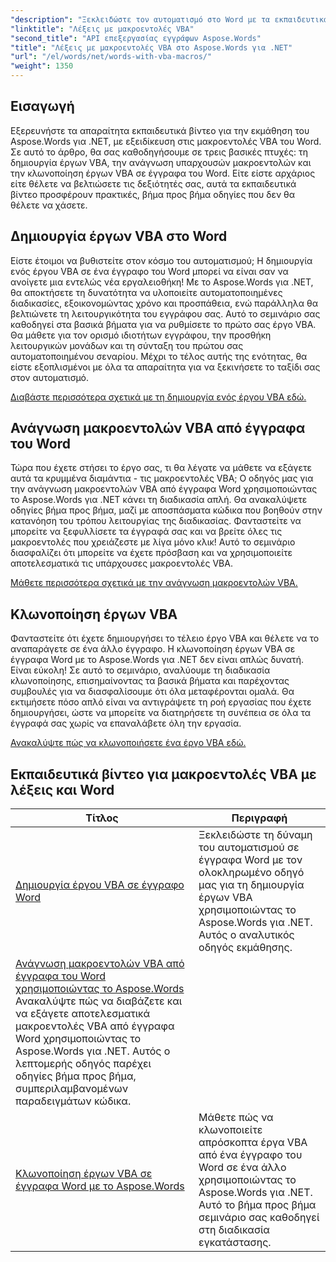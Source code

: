 ```yaml
---
"description": "Ξεκλειδώστε τον αυτοματισμό στο Word με τα εκπαιδευτικά μας Aspose.Words για .NET. Δημιουργήστε, διαβάστε και κλωνοποιήστε αποτελεσματικά μακροεντολές VBA σε έγγραφα Word."
"linktitle": "Λέξεις με μακροεντολές VBA"
"second_title": "API επεξεργασίας εγγράφων Aspose.Words"
"title": "Λέξεις με μακροεντολές VBA στο Aspose.Words για .NET"
"url": "/el/words/net/words-with-vba-macros/"
"weight": 1350
---
```


## Εισαγωγή

Εξερευνήστε τα απαραίτητα εκπαιδευτικά βίντεο για την εκμάθηση του Aspose.Words για .NET, με εξειδίκευση στις μακροεντολές VBA του Word. Σε αυτό το άρθρο, θα σας καθοδηγήσουμε σε τρεις βασικές πτυχές: τη δημιουργία έργων VBA, την ανάγνωση υπαρχουσών μακροεντολών και την κλωνοποίηση έργων VBA σε έγγραφα του Word. Είτε είστε αρχάριος είτε θέλετε να βελτιώσετε τις δεξιότητές σας, αυτά τα εκπαιδευτικά βίντεο προσφέρουν πρακτικές, βήμα προς βήμα οδηγίες που δεν θα θέλετε να χάσετε. 

## Δημιουργία έργων VBA στο Word

Είστε έτοιμοι να βυθιστείτε στον κόσμο του αυτοματισμού; Η δημιουργία ενός έργου VBA σε ένα έγγραφο του Word μπορεί να είναι σαν να ανοίγετε μια εντελώς νέα εργαλειοθήκη! Με το Aspose.Words για .NET, θα αποκτήσετε τη δυνατότητα να υλοποιείτε αυτοματοποιημένες διαδικασίες, εξοικονομώντας χρόνο και προσπάθεια, ενώ παράλληλα θα βελτιώνετε τη λειτουργικότητα του εγγράφου σας. Αυτό το σεμινάριο σας καθοδηγεί στα βασικά βήματα για να ρυθμίσετε το πρώτο σας έργο VBA. Θα μάθετε για τον ορισμό ιδιοτήτων εγγράφου, την προσθήκη λειτουργικών μονάδων και τη σύνταξη του πρώτου σας αυτοματοποιημένου σεναρίου. Μέχρι το τέλος αυτής της ενότητας, θα είστε εξοπλισμένοι με όλα τα απαραίτητα για να ξεκινήσετε το ταξίδι σας στον αυτοματισμό. 

[Διαβάστε περισσότερα σχετικά με τη δημιουργία ενός έργου VBA εδώ.](./creating-vba-project/)

## Ανάγνωση μακροεντολών VBA από έγγραφα του Word

Τώρα που έχετε στήσει το έργο σας, τι θα λέγατε να μάθετε να εξάγετε αυτά τα κρυμμένα διαμάντια - τις μακροεντολές VBA; Ο οδηγός μας για την ανάγνωση μακροεντολών VBA από έγγραφα Word χρησιμοποιώντας το Aspose.Words για .NET κάνει τη διαδικασία απλή. Θα ανακαλύψετε οδηγίες βήμα προς βήμα, μαζί με αποσπάσματα κώδικα που βοηθούν στην κατανόηση του τρόπου λειτουργίας της διαδικασίας. Φανταστείτε να μπορείτε να ξεφυλλίσετε τα έγγραφά σας και να βρείτε όλες τις μακροεντολές που χρειάζεστε με λίγα μόνο κλικ! Αυτό το σεμινάριο διασφαλίζει ότι μπορείτε να έχετε πρόσβαση και να χρησιμοποιείτε αποτελεσματικά τις υπάρχουσες μακροεντολές VBA. 

[Μάθετε περισσότερα σχετικά με την ανάγνωση μακροεντολών VBA.](./reading-vba-macros-word-document/)

## Κλωνοποίηση έργων VBA

Φανταστείτε ότι έχετε δημιουργήσει το τέλειο έργο VBA και θέλετε να το αναπαράγετε σε ένα άλλο έγγραφο. Η κλωνοποίηση έργων VBA σε έγγραφα Word με το Aspose.Words για .NET δεν είναι απλώς δυνατή. Είναι εύκολη! Σε αυτό το σεμινάριο, αναλύουμε τη διαδικασία κλωνοποίησης, επισημαίνοντας τα βασικά βήματα και παρέχοντας συμβουλές για να διασφαλίσουμε ότι όλα μεταφέρονται ομαλά. Θα εκτιμήσετε πόσο απλό είναι να αντιγράψετε τη ροή εργασίας που έχετε δημιουργήσει, ώστε να μπορείτε να διατηρήσετε τη συνέπεια σε όλα τα έγγραφά σας χωρίς να επαναλάβετε όλη την εργασία. 

[Ανακαλύψτε πώς να κλωνοποιήσετε ένα έργο VBA εδώ.](./clone-vba-project-word-document/)

 ## Εκπαιδευτικά βίντεο για μακροεντολές VBA με λέξεις και Word
| Τίτλος | Περιγραφή |
| --- | --- |
| [Δημιουργία έργου VBA σε έγγραφο Word](./creating-vba-project/) | Ξεκλειδώστε τη δύναμη του αυτοματισμού σε έγγραφα Word με τον ολοκληρωμένο οδηγό μας για τη δημιουργία έργων VBA χρησιμοποιώντας το Aspose.Words για .NET. Αυτός ο αναλυτικός οδηγός εκμάθησης. |
| [Ανάγνωση μακροεντολών VBA από έγγραφα του Word χρησιμοποιώντας το Aspose.Words](./reading-vba-macros-word-document/) Ανακαλύψτε πώς να διαβάζετε και να εξάγετε αποτελεσματικά μακροεντολές VBA από έγγραφα Word χρησιμοποιώντας το Aspose.Words για .NET. Αυτός ο λεπτομερής οδηγός παρέχει οδηγίες βήμα προς βήμα, συμπεριλαμβανομένων παραδειγμάτων κώδικα. |
| [Κλωνοποίηση έργων VBA σε έγγραφα Word με το Aspose.Words](./clone-vba-project-word-document/) | Μάθετε πώς να κλωνοποιείτε απρόσκοπτα έργα VBA από ένα έγγραφο του Word σε ένα άλλο χρησιμοποιώντας το Aspose.Words για .NET. Αυτό το βήμα προς βήμα σεμινάριο σας καθοδηγεί στη διαδικασία εγκατάστασης. |